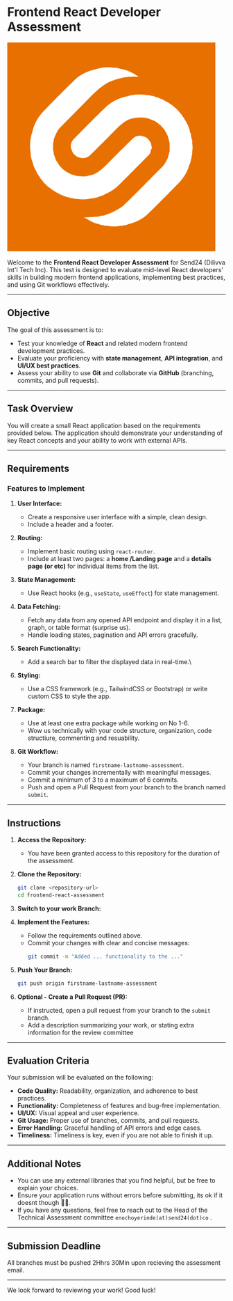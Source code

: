 # Frontend React Developer Assessment

![Dilivva Logo](./assets/dilivva-logo.png)

Welcome to the **Frontend React Developer Assessment** for Send24 (Dilivva Int'l Tech Inc). This test is designed to evaluate mid-level React developers' skills in building modern frontend applications, implementing best practices, and using Git workflows effectively.

---

## Objective

The goal of this assessment is to:
- Test your knowledge of **React** and related modern frontend development practices.
- Evaluate your proficiency with **state management**, **API integration**, and **UI/UX best practices**.
- Assess your ability to use **Git** and collaborate via **GitHub** (branching, commits, and pull requests).

---

## Task Overview

You will create a small React application based on the requirements provided below. The application should demonstrate your understanding of key React concepts and your ability to work with external APIs.

---

## Requirements

### Features to Implement
1. **User Interface:**
   - Create a responsive user interface with a simple, clean design.
   - Include a header and a footer.

2. **Routing:**
   - Implement basic routing using `react-router`.
   - Include at least two pages: a **home /Landing page** and a **details page (or etc)** for individual items from the list.
     
3. **State Management:**
   - Use React hooks (e.g., `useState`, `useEffect`) for state management.
     
4. **Data Fetching:**
   - Fetch any data from any opened API endpoint and display it in a list, graph, or table format (surprise us).
   - Handle loading states, pagination and API errors gracefully.

5. **Search Functionality:**
   - Add a search bar to filter the displayed data in real-time.\

6. **Styling:**
   - Use a CSS framework (e.g., TailwindCSS or Bootstrap) or write custom CSS to style the app.
  
7. **Package:**
   - Use at least one extra package while working on No 1-6.
   - Wow us technically with your code structure, organization, code structiure, commenting and resuability.

9. **Git Workflow:**
   - Your branch is named `firstname-lastname-assessment`.
   - Commit your changes incrementally with meaningful messages.
   - Commit a minimum of 3 to a maximum of 6 commits.
   - Push and open a Pull Request from your branch to the branch named `submit`.

---

## Instructions

1. **Access the Repository:**
   - You have been granted access to this repository for the duration of the assessment.

2. **Clone the Repository:**
   ```bash
   git clone <repository-url>
   cd frontend-react-assessment
   ```

3. **Switch to your work Branch:**
  

4. **Implement the Features:**
   - Follow the requirements outlined above.
   - Commit your changes with clear and concise messages:
     ```bash
     git commit -m "Added ... functionality to the ..."
     ```

5. **Push Your Branch:**
   ```bash
   git push origin firstname-lastname-assessment
   ```

6. **Optional - Create a Pull Request (PR):**
   - If instructed, open a pull request from your branch to the `submit` branch.
   - Add a description summarizing your work, or stating extra information for the review committee 

---

## Evaluation Criteria

Your submission will be evaluated on the following:
- **Code Quality:** Readability, organization, and adherence to best practices.
- **Functionality:** Completeness of features and bug-free implementation.
- **UI/UX:** Visual appeal and user experience.
- **Git Usage:** Proper use of branches, commits, and pull requests.
- **Error Handling:** Graceful handling of API errors and edge cases.
- **Timeliness:** Timeliness is key, even if you are not able to finish it up.

---

## Additional Notes

- You can use any external libraries that you find helpful, but be free to explain your choices.
- Ensure your application runs without errors before submitting, its ok if it doesnt though 🤪🤪.
- If you have any questions, feel free to reach out to the Head of the Technical Assessment committee `enochoyerinde(at)send24(dot)co` .

---

## Submission Deadline

All branches must be pushed 2Hhrs 30Min upon recieving the assessment email.

---

We look forward to reviewing your work! Good luck!
